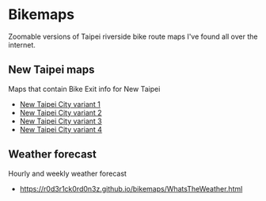 # Bikemaps
Zoomable versions of Taipei riverside bike route maps I've found all over the internet.   

## New Taipei maps

Maps that contain Bike Exit info for New Taipei  

* [New Taipei City variant 1](https://r0d3r1ck0rd0n3z.github.io/bikemaps/NTmapVar1.html)
* [New Taipei City variant 2](https://r0d3r1ck0rd0n3z.github.io/bikemaps/NTmapVar2.html)
* [New Taipei City variant 3](https://r0d3r1ck0rd0n3z.github.io/bikemaps/NTmapVar3.html)
* [New Taipei City variant 4](https://r0d3r1ck0rd0n3z.github.io/bikemaps/NTmapVar4.html)


## Weather forecast

Hourly and weekly weather forecast

* https://r0d3r1ck0rd0n3z.github.io/bikemaps/WhatsTheWeather.html
